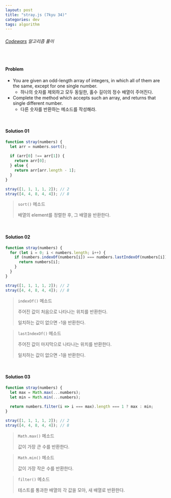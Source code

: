 ```yaml
---
layout: post
title: "stray.js (7kyu 34)"
categories: dev
tags: algorithm
---
```


###### [Codewars](https://www.codewars.com) 알고리즘 풀이

<br>

#### Problem

- You are given an odd-length array of integers, in which all of them are the same, except for one single number.
  - 하나의 숫자를 제외하고 모두 동일한, 홀수 길이의 정수 배열이 주어진다.
- Complete the method which accepts such an array, and returns that single different number.
  - 다른 숫자를 반환하는 메소드를 작성해라.

<br>

#### Solution 01

```js
function stray(numbers) {
  let arr = numbers.sort();
  
  if (arr[0] !== arr[1]) {
    return arr[0];
  } else {
    return arr[arr.length - 1];
  }
}

stray([1, 1, 1, 1, 2]);	// 2
stray([4, 4, 8, 4, 4]);	// 8
```

> `sort()` 메소드
>
> 배열의 element를 정렬한 후, 그 배열을 반환한다.

<br>

#### Solution 02

```js
function stray(numbers) {
  for (let i = 0; i < numbers.length; i++) {
    if (numbers.indexOf(numbers[i]) === numbers.lastIndexOf(numbers[i])) {
      return numbers[i];
    }
  }
}

stray([1, 1, 1, 1, 2]);	// 2
stray([4, 4, 8, 4, 4]);	// 8
```

> `indexOf()` 메소드
>
> 주어진 값이 처음으로 나타나는 위치를 반환한다.
>
> 일치하는 값이 없으면 -1을 반환한다.

> `lastIndexOf()` 메소드
>
> 주어진 값이 마지막으로 나타나는 위치를 반환한다.
>
> 일치하는 값이 없으면 -1을 반환한다.

<br>

#### Solution 03

```js
function stray(numbers) {
  let max = Math.max(...numbers);
  let min = Math.min(...numbers);
  
  return numbers.filter(i => i === max).length === 1 ? max : min;
}

stray([1, 1, 1, 1, 2]);	// 2
stray([4, 4, 8, 4, 4]);	// 8
```

> `Math.max()` 메소드
>
> 값이 가장 큰 수를 반환한다.

> `Math.min()` 메소드
>
> 값이 가장 작은 수를 반환한다.

> `filter()` 메소드
>
> 테스트를 통과한 배열의 각 값을 모아, 새 배열로 반환한다.

<br>